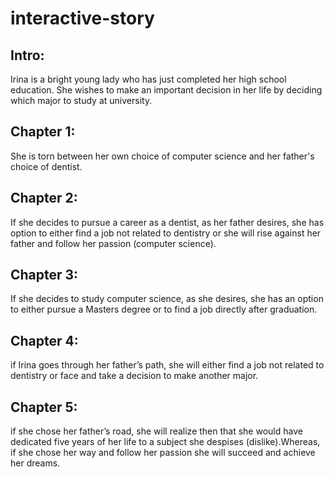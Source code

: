 # interactive-story

## Intro:
Irina is a bright young lady who has just completed her high school education. She wishes to make an important decision in her life by deciding which major to study at university.

## Chapter 1:
She is torn between her own choice of computer science and her father's choice of dentist.

## Chapter 2:
If she decides to pursue a career as a dentist, as her father desires, she has option to either find a job not related to dentistry or she will rise against her father and follow her passion (computer science). 

## Chapter 3:
If she decides to study computer science, as she desires, she has an option to either  pursue a Masters degree or to find a job directly after graduation.

## Chapter 4:
if Irina goes through her father’s path, she will either find a job not related to dentistry or face and take a decision to make another major.

## Chapter 5:
if she chose her father’s road, she will realize then that she would have dedicated five years of her life to a subject she despises (dislike).Whereas, if she chose her way and follow her passion she will succeed and achieve her dreams.

